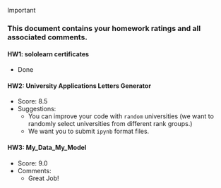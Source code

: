 > [!IMPORTANT]
>
> ### **This document contains your homework ratings and all associated comments.**



#### HW1: sololearn certificates

- Done


#### HW2: University Applications Letters Generator

- Score: 8.5
- Suggestions:
    - You can improve your code with `random` universities (we want to randomly select universities from different rank groups.)
    - We want you to submit `ipynb` format files.


#### HW3: My_Data_My_Model

- Score: 9.0
- Comments:
  - Great Job!
